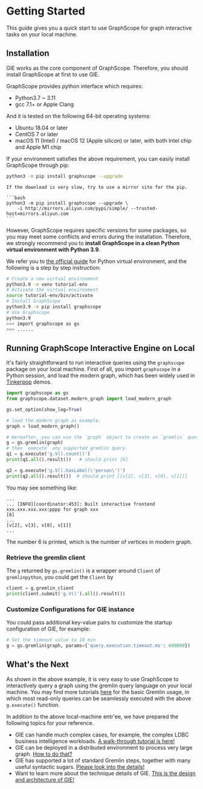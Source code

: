 # Getting Started

This guide gives you a quick start to use GraphScope for graph interactive tasks on your local machine.

## Installation

GIE works as the core component of GraphScope. Therefore, you should install GraphScope at first to use GIE.

GraphScope provides python interface which requires:

- Python3.7 ~ 3.11
- gcc 7.1+ or Apple Clang

And it is tested on the following 64-bit operating systems:

- Ubuntu 18.04 or later
- CentOS 7 or later
- macOS 11 (Intel) / macOS 12 (Apple silicon) or later, with both Intel chip and Apple M1 chip

If your environment satisfies the above requirement, you can easily install GraphScope through pip:

```bash
python3 -m pip install graphscope --upgrade
```

````{tip}
If the download is very slow, try to use a mirror site for the pip.

```bash
python3 -m pip install graphscope --upgrade \
    -i http://mirrors.aliyun.com/pypi/simple/ --trusted-host=mirrors.aliyun.com
```
````

However, GraphScope requires specific versions for some packages, so you may meet some conflicts and errors during the installation. Therefore, we strongly recommend you to **install GraphScope in a clean Python virtual environment with Python 3.9**.

We refer you to [the official guide](https://docs.python.org/3.9/tutorial/venv.html) for Python virtual environment, and the following is a step by step instruction:

```bash
# Create a new virtual environment
python3.9 -m venv tutorial-env
# Activate the virtual environment
source tutorial-env/bin/activate
# Install GraphScope
python3.9 -m pip install graphscope
# Use Graphscope
python3.9
>>> import graphscope as gs
>>> ......
```

## Running GraphScope Interactive Engine on Local

It's fairly straightforward to run interactive queries using the `graphscope` package on
your local machine. First of all, you import `graphscope` in a Python session, and load
the modern graph, which has been widely used in [Tinkerpop](https://tinkerpop.apache.org/docs/3.6.2/tutorials/getting-started/) demos.


```python
import graphscope as gs
from graphscope.dataset.modern_graph import load_modern_graph

gs.set_option(show_log=True)

# load the modern graph as example.
graph = load_modern_graph()

# Hereafter, you can use the `graph` object to create an `gremlin` query session
g = gs.gremlin(graph)
# then `execute` any supported gremlin query.
q1 = g.execute('g.V().count()')
print(q1.all().result())   # should print [6]

q2 = g.execute('g.V().hasLabel(\'person\')')
print(q2.all().result())  # should print [[v[2], v[3], v[0], v[1]]]
```

You may see something like:
```Shell
...
... [INFO][coordinator:453]: Built interactive frontend xxx.xxx.xxx.xxx:pppp for graph xxx
[6]
...
[v[2], v[3], v[0], v[1]]
...
```

The number 6 is printed, which is the number of vertices in modern graph.

### Retrieve the gremlin client

The `g` returned by `gs.gremlin()` is a wrapper around `Client` of `gremlinpython`, you could get the `Client` by

```python
client = g.gremlin_client
print(client.submit('g.V()').all().result())
```

### Customize Configurations for GIE instance

You could pass additional key-value pairs to customize the startup configuration of GIE, for example:

```python
# Set the timeout value to 10 min
g = gs.gremlin(graph, params={'query.execution.timeout.ms': 600000})
```

## What's the Next
As shown in the above example, it is very easy to use GraphScope to interactively query a graph using the gremlin query language on your local machine. You may find more tutorials [here](https://tinkerpop.apache.org/docs/current/tutorials/getting-started/) for the basic Gremlin usage, in which most read-only queries can be seamlessly executed with the above `g.execute()` function.

In addition to the above local-machine entr\'ee, we have prepared the following topics for your reference.

- GIE can handle much complex cases, for example, the complex LDBC
  business intelligence workloads. [A walk-through tutorial is here!](./guide_and_examples)
- GIE can be deployed in a distributed environment to process very large graph. [How to do that?](./deployment)
- GIE has supported a lot of standard Gremlin steps, together with many useful syntactic sugars. [Please look into the details!](./supported_gremlin_steps)
- Want to learn more about the technique details of GIE. [This is the design and architecture of GIE!](./design_of_gie)
